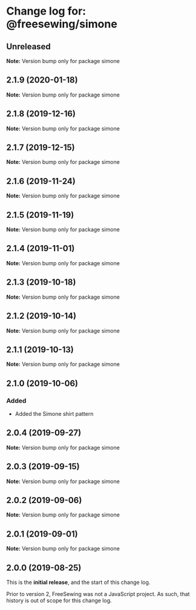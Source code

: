 # Change log for: @freesewing/simone


## Unreleased

**Note:** Version bump only for package simone


## 2.1.9 (2020-01-18)

**Note:** Version bump only for package simone


## 2.1.8 (2019-12-16)

**Note:** Version bump only for package simone


## 2.1.7 (2019-12-15)

**Note:** Version bump only for package simone


## 2.1.6 (2019-11-24)

**Note:** Version bump only for package simone


## 2.1.5 (2019-11-19)

**Note:** Version bump only for package simone


## 2.1.4 (2019-11-01)

**Note:** Version bump only for package simone


## 2.1.3 (2019-10-18)

**Note:** Version bump only for package simone


## 2.1.2 (2019-10-14)

**Note:** Version bump only for package simone


## 2.1.1 (2019-10-13)

**Note:** Version bump only for package simone


## 2.1.0 (2019-10-06)

### Added

 - Added the Simone shirt pattern
## 2.0.4 (2019-09-27)

**Note:** Version bump only for package simone


## 2.0.3 (2019-09-15)

**Note:** Version bump only for package simone


## 2.0.2 (2019-09-06)

**Note:** Version bump only for package simone


## 2.0.1 (2019-09-01)

**Note:** Version bump only for package simone




## 2.0.0 (2019-08-25)

This is the **initial release**, and the start of this change log.

Prior to version 2, FreeSewing was not a JavaScript project.
As such, that history is out of scope for this change log.
